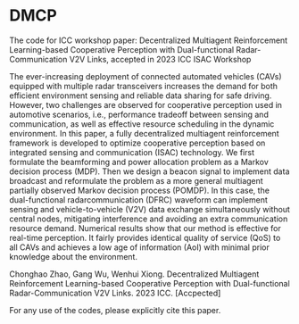 # DMCP

The code for ICC workshop paper: Decentralized Multiagent Reinforcement Learning-based Cooperative Perception with Dual-functional Radar-Communication V2V Links, accepted in 2023 ICC ISAC Workshop

The ever-increasing deployment of connected automated vehicles (CAVs) equipped with multiple radar transceivers increases the demand for both efficient environment sensing and reliable data sharing for safe driving. However, two challenges are observed for cooperative perception used in automotive scenarios, i.e., performance tradeoff between sensing and communication, as well as effective resource scheduling in the dynamic environment. In this paper, a fully decentralized multiagent reinforcement framework is developed to optimize cooperative perception based on integrated sensing and communication (ISAC) technology. We first formulate the beamforming and power allocation problem as a Markov decision process (MDP). Then we design a beacon signal to implement data broadcast and reformulate the problem
as a more general multiagent partially observed Markov decision process (POMDP). In this case, the dual-functional radarcommunication (DFRC) waveform can implement sensing and vehicle-to-vehicle (V2V) data exchange simultaneously without central nodes, mitigating interference and avoiding an extra communication resource demand. Numerical results show that our method is effective for real-time perception. It fairly provides identical quality of service (QoS) to all CAVs and achieves a low age of information (AoI) with minimal prior knowledge about the environment.


Chonghao Zhao, Gang Wu, Wenhui Xiong. Decentralized Multiagent Reinforcement Learning-based Cooperative Perception with Dual-functional Radar-Communication V2V Links. 2023 ICC. [Accpected]

For any use of the codes, please explicitly cite this paper.
